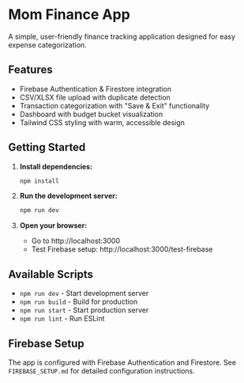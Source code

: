 # Mom Finance App

A simple, user-friendly finance tracking application designed for easy expense categorization.

## Features

- Firebase Authentication & Firestore integration
- CSV/XLSX file upload with duplicate detection
- Transaction categorization with "Save & Exit" functionality  
- Dashboard with budget bucket visualization
- Tailwind CSS styling with warm, accessible design

## Getting Started

1. **Install dependencies:**
   ```bash
   npm install
   ```

2. **Run the development server:**
   ```bash
   npm run dev
   ```

3. **Open your browser:**
   - Go to http://localhost:3000
   - Test Firebase setup: http://localhost:3000/test-firebase

## Available Scripts

- `npm run dev` - Start development server
- `npm run build` - Build for production
- `npm run start` - Start production server
- `npm run lint` - Run ESLint

## Firebase Setup

The app is configured with Firebase Authentication and Firestore. See `FIREBASE_SETUP.md` for detailed configuration instructions.
